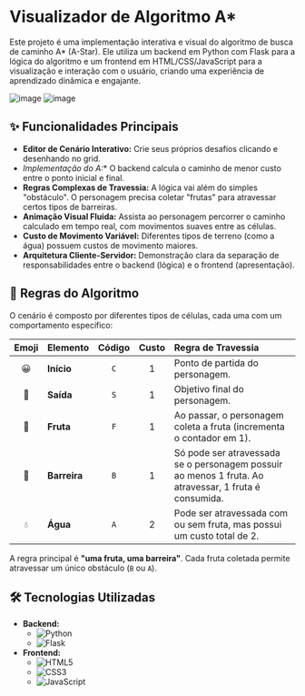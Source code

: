 # Visualizador de Algoritmo A*

Este projeto é uma implementação interativa e visual do algoritmo de busca de caminho A* (A-Star). Ele utiliza um backend em Python com Flask para a lógica do algoritmo e um frontend em HTML/CSS/JavaScript para a visualização e interação com o usuário, criando uma experiência de aprendizado dinâmica e engajante.

![image](https://github.com/user-attachments/assets/34d26700-e30e-4807-aa97-22ceae5fc119)
![image](https://github.com/user-attachments/assets/bd4a1a24-791f-4487-9e92-09ff9fd81bae)

## ✨ Funcionalidades Principais

-   **Editor de Cenário Interativo:** Crie seus próprios desafios clicando e desenhando no grid.
-   **Implementação do A*:** O backend calcula o caminho de menor custo entre o ponto inicial e final.
-   **Regras Complexas de Travessia:** A lógica vai além do simples "obstáculo". O personagem precisa coletar "frutas" para atravessar certos tipos de barreiras.
-   **Animação Visual Fluida:** Assista ao personagem percorrer o caminho calculado em tempo real, com movimentos suaves entre as células.
-   **Custo de Movimento Variável:** Diferentes tipos de terreno (como a água) possuem custos de movimento maiores.
-   **Arquitetura Cliente-Servidor:** Demonstração clara da separação de responsabilidades entre o backend (lógica) e o frontend (apresentação).

## 📜 Regras do Algoritmo

O cenário é composto por diferentes tipos de células, cada uma com um comportamento específico:

| Emoji | Elemento | Código | Custo | Regra de Travessia |
| :---: | :--- | :---: | :---: | :--- |
| 😀 | **Início** | `C` | 1 | Ponto de partida do personagem. |
| 🏁 | **Saída** | `S` | 1 | Objetivo final do personagem. |
| 🍎 | **Fruta** | `F` | 1 | Ao passar, o personagem coleta a fruta (incrementa o contador em 1). |
| 🧱 | **Barreira** | `B` | 1 | Só pode ser atravessada se o personagem possuir ao menos 1 fruta. Ao atravessar, 1 fruta é consumida. |
| 💧 | **Água** | `A` | 2 | Pode ser atravessada com ou sem fruta, mas possui um custo total de 2.

A regra principal é **"uma fruta, uma barreira"**. Cada fruta coletada permite atravessar um único obstáculo (`B` ou `A`).

## 🛠️ Tecnologias Utilizadas

-   **Backend:**
    -   ![Python](https://img.shields.io/badge/python-3.10+-blue.svg?style=for-the-badge&logo=python)
    -   ![Flask](https://img.shields.io/badge/flask-2.2.2-black.svg?style=for-the-badge&logo=flask)
-   **Frontend:**
    -   ![HTML5](https://img.shields.io/badge/html5-%23E34F26.svg?style=for-the-badge&logo=html5&logoColor=white)
    -   ![CSS3](https://img.shields.io/badge/css3-%231572B6.svg?style=for-the-badge&logo=css3&logoColor=white)
    -   ![JavaScript](https://img.shields.io/badge/javascript-%23F7DF1E.svg?style=for-the-badge&logo=javascript&logoColor=black)
